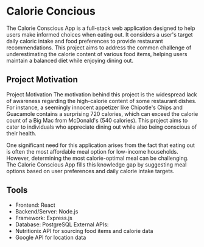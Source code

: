 
# Calorie Concious

The Calorie Conscious App is a full-stack web application designed to help users make informed choices when eating out. It considers a user's target daily caloric intake and food preferences to provide restaurant recommendations. This project aims to address the common challenge of underestimating the calorie content of various food items, helping users maintain a balanced diet while enjoying dining out.





## Project Motivation
Project Motivation
The motivation behind this project is the widespread lack of awareness regarding the high-calorie content of some restaurant dishes. For instance, a seemingly innocent appetizer like Chipotle's Chips and Guacamole contains a surprising 720 calories, which can exceed the calorie count of a Big Mac from McDonald's (540 calories). This project aims to cater to individuals who appreciate dining out while also being conscious of their health.

One significant need for this application arises from the fact that eating out is often the most affordable meal option for low-income households. However, determining the most calorie-optimal meal can be challenging. The Calorie Conscious App fills this knowledge gap by suggesting meal options based on user preferences and daily calorie intake targets.
## Tools

- Frontend: React
- Backend/Server: Node.js
- Framework: Express.js
- Database: PostgreSQL
 External APIs:
- Nutritionix API for sourcing food items and calorie data
- Google API for location data
